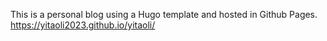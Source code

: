 This is a personal blog using a Hugo template and hosted in Github Pages.
https://yitaoli2023.github.io/yitaoli/
